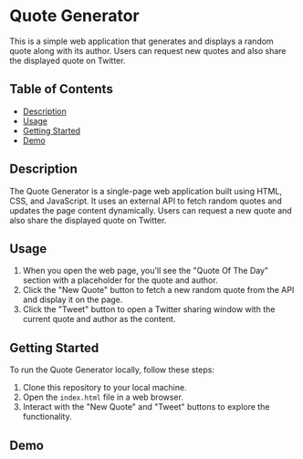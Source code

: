 
# Quote Generator

This is a simple web application that generates and displays a random quote along with its author. Users can request new quotes and also share the displayed quote on Twitter.

## Table of Contents

- [Description](#description)
- [Usage](#usage)
- [Getting Started](#getting-started)
- [Demo](#Demo)


## Description

The Quote Generator is a single-page web application built using HTML, CSS, and JavaScript. It uses an external API to fetch random quotes and updates the page content dynamically. Users can request a new quote and also share the displayed quote on Twitter.

## Usage

1. When you open the web page, you'll see the "Quote Of The Day" section with a placeholder for the quote and author.
2. Click the "New Quote" button to fetch a new random quote from the API and display it on the page.
3. Click the "Tweet" button to open a Twitter sharing window with the current quote and author as the content.


## Getting Started

To run the Quote Generator locally, follow these steps:

1. Clone this repository to your local machine.
2. Open the `index.html` file in a web browser.
3. Interact with the "New Quote" and "Tweet" buttons to explore the functionality.

## Demo





